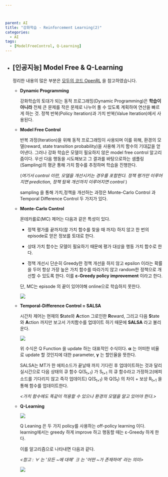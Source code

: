 ```yaml
---



parent: AI
title: "강화학습 - Reinforcement Learning(2)"
categories:
  - AI
tags:
  - [ModelFreeControl, Q-Learning]
---
```


- ## [인공지능] Model Free & Q-Learning

  정리한 내용의 많은 부분은 [모두의 코드 OpenRL](http://www.modulabs.co.kr/RL) 을 참고하였습니다.

  - **Dynamic Programming**

    강화학습의 토대가 되는 동적 프로그래밍(Dynamic Programming)은 **학습이 아니라** 전체 큰 문제를 작은 문제로 나누어 풀 수 있도록 계획하여 연산을 빠르게 하는 것. 정책 반복(Policy Iteration)과 가치 반복(Value Iteration)에서 사용된다.

  

  - **Model Free Control**

    반복 과정(Iteration)을 위해 동적 프로그래밍이 사용되며 이를 위해, 환경의 모델(reward, state transition probability)을 사용해 가치 함수의 기대값을 얻어낸다. 그러나 강화 학습은 모델이 필요하지 않은 model free control 알고리즘이다. 우선 다음 행동을 시도해보고 그 결과를 바탕으로하는 샘플링(Sampling)의 평균 통해 가치 함수를 추정하며 학습을 진행한다. 

    (*여기서 control 이란, 모델을 개선시키는 경우를 포함한다. 정책 평가만 이루어지면 prediction, 정책 탐욕 개선까지 이루어지면 control* )

    

    sampling 을 통해 가치,정책을 개선하는 과정은 Monte-Carlo Control 과 Temporal Difference Control 두 가지가 있다.

  

  - **Monte-Carlo Control**

    몬테카를로(MC) 제어는 다음과 같은 특성이 있다.

    - 정책 평가를 끝까지(참 가치 함수를 찾을 때 까지) 하지 않고 한 번의 episode로 얻은 정보를 토대로 한다.

    - 상태 가치 함수는 모델이 필요하기 때문에 평가 대상을 행동 가치 함수로 한다.
    - 정책 개선시 단순히 Greedy한 정책 개선을 하지 않고 epsilon 이라는 확률을 두어 항상 가장 높은 가치 함수를 따라가지 않고 random한 정책으로 개선할 수 있도록 한다. 이를 **ε-Greedy policy improvement** 이라고 한다.

    단, MC는 episode 의 끝이 있어야해 online으로 학습하지 못한다.

    ![](https://user-images.githubusercontent.com/18680116/66308378-fab7b400-e941-11e9-8a40-1da3ac3b0a3a.png)

    

  - **Temporal-Difference Control = SALSA**

    시간차 제어는 현재의 **S**tate와 **A**ction 그로인한 **R**eward, 그리고 다음 **S**tate와 **A**ction 까지만 보고서 가치함수를 업데이트 하기 때문에 **SALSA** 라고 불리운다.

    

    ![](https://user-images.githubusercontent.com/18680116/66308401-0b682a00-e942-11e9-9561-7bf629fc7a9f.png)

    위 수식은 Q Function 을 update 하는 대표적인 수식이다. **α** 는 어떠한 비율로 update 할 것인지에 대한 parameter, **γ** 는 할인율을 뜻한다. 

      SALSA는 MT가 한 에피소드가 끝날때 까지 기다린 후 업데이트하는 것과 달리 실시간으로 다음 상태의 큐 함수 Q(S<sub>t+1</sub>) 가 S<sub>t+1</sub> 의 큐 함수라고 가정하고(에피소드를 기다리지 않고 즉각 업데이트) Q(S<sub>t+1</sub>) 와 Q(S<sub>t</sub>) 의 차이 + 보상 R<sub>t+1</sub> 을 통해 함수를 업데이트한다.

    *<가치 함수에도 똑같이 적용할 수 있으나 환경의 모델을 알고 있어야 한다.>*

    

  - **Q-Learning**

    ![](https://user-images.githubusercontent.com/18680116/66311256-0064c800-e949-11e9-9b6e-c1dfd53c2118.png)

    Q Leaning 은 두 가지 policy를 사용하는 off-policy learning 이다. learning에서는 greedy 하게 improve 하고 행동할 때는 ε-Greedy 하게 한다.

    이를 알고리즘으로 나타내면 다음과 같다.

    *<참고 : ∀ 는 '모든 ~에 대해'  ∃ 는 '어떤 ~가 존재하여' 라는 의미>*

    ![](https://user-images.githubusercontent.com/18680116/66311264-05297c00-e949-11e9-8e92-923e11d3d960.png)

